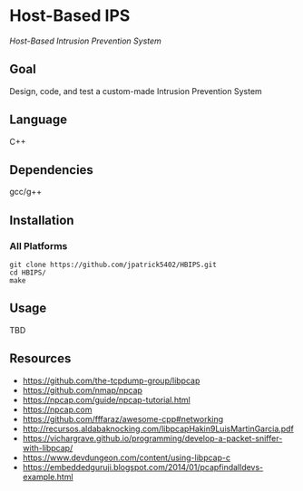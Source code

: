 # Host-Based IPS
_Host-Based Intrusion Prevention System_

## Goal
Design, code, and test a custom-made Intrusion Prevention System

## Language
C++

## Dependencies
gcc/g++

## Installation
### All Platforms
```
git clone https://github.com/jpatrick5402/HBIPS.git
cd HBIPS/
make
```
## Usage
TBD

## Resources
- https://github.com/the-tcpdump-group/libpcap
- https://github.com/nmap/npcap
- https://npcap.com/guide/npcap-tutorial.html
- https://npcap.com
- https://github.com/fffaraz/awesome-cpp#networking
- http://recursos.aldabaknocking.com/libpcapHakin9LuisMartinGarcia.pdf
- https://vichargrave.github.io/programming/develop-a-packet-sniffer-with-libpcap/
- https://www.devdungeon.com/content/using-libpcap-c
- https://embeddedguruji.blogspot.com/2014/01/pcapfindalldevs-example.html
